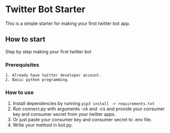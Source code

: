 # Twitter Bot Starter

This is a simple starter for making your first twitter bot app.

## How to start

Step by step making your first twitter bot

### Prerequisites

```
1. Already have twitter developer account.
2. Basic python programming.
```

### How to use

1. Install dependencies by running
   `pip3 install -r requirements.txt`
2. Run connect.py with arguments -ck and -cs and provide your consumer key and consumer secret from your twitter apps.
3. Or just paste your consumer key and consumer secret to .env file.
4. Write your method in bot.py.
